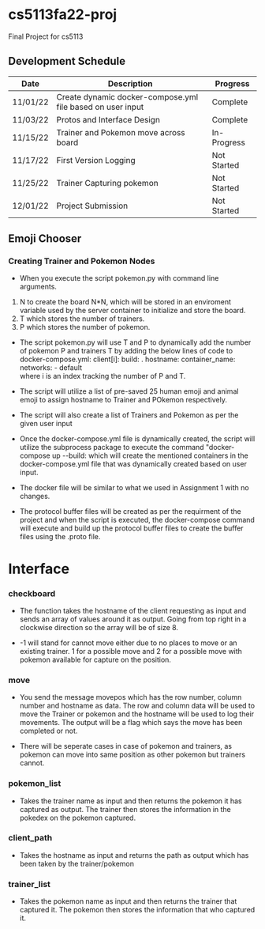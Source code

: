 # cs5113fa22-proj
Final Project for cs5113


## Development Schedule

|Date|Description|Progress|
|-----|-----|------|
|11/01/22|Create dynamic docker-compose.yml file based on user input|Complete|
|11/03/22|Protos and Interface Design|Complete|
|11/15/22|Trainer and Pokemon move across board|In-Progress|
|11/17/22|First Version Logging|Not Started|
|11/25/22|Trainer Capturing pokemon|Not Started|
|12/01/22|Project Submission|Not Started|


## Emoji Chooser

### Creating Trainer and Pokemon Nodes

- When you execute the script pokemon.py with command line arguments.
1. N to create the board N\*N, which will be stored in an enviroment variable used by the server container to initialize and store the board.
2. T which stores the number of trainers.
3. P which stores the number of pokemon.

- The script pokemon.py will use T and P to dynamically add the number of pokemon P and trainers T by adding the below lines of code to docker-compose.yml:
client[i]:
    build: .
    hostname: <emoji>
    container_name: <emoji>
    networks:
      - default  
where i is an index tracking the number of P and T.

- The script will utilize a list of pre-saved 25 human emoji and animal emoji to assign hostname to Trainer and POkemon respectively.

- The script will also create a list of Trainers and Pokemon as per the given user input 

- Once the docker-compose.yml file is dynamically created, the script will utilize the subprocess package to execute the command "docker-compose up --build: which will create the mentioned containers in the docker-compose.yml file that was dynamically created based on user input.

- The docker file will be similar to what we used in Assignment 1 with no changes.

- The protocol buffer files will be created as per the requirment of the project and when the script is executed, the docker-compose command will execute and build up the protocol buffer files to create the buffer files using the .proto file.



# Interface 

### checkboard

- The function takes the hostname of the client requesting as input and sends an array of values around it as output. Going from top right in a clockwise direction so the array will be of size 8. 

- -1 will stand for cannot move either due to no places to move or an existing trainer. 1 for a possible move and 2 for a possible move with pokemon available for capture on the position.

### move

- You send the message movepos which has the row number, column number and hostname as data. The row and column data will be used to move the Trainer or pokemon and the hostname will be used to log their movements. The output will be a flag which says the move has been completed or not.

- There will be seperate cases in case of pokemon and trainers, as pokemon can move into same position as other pokemon but trainers cannot.
### pokemon\_list

- Takes the trainer name as input and then returns the pokemon it has captured as output. The trainer then stores the information in the pokedex on the pokemon captured.

### client\_path

- Takes the hostname as input and returns the path as output which has been taken by the trainer/pokemon

### trainer\_list

- Takes the pokemon name as input and then returns the trainer that captured it. The pokemon then stores the information that who captured it.
